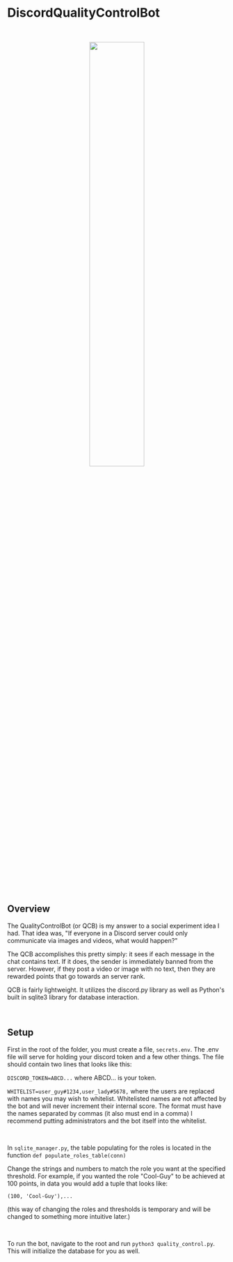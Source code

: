 # DiscordQualityControlBot

<br>

<p align="center"><img width=50% src="https://i.imgur.com/DgGIKII.png"></p>


## Overview
The QualityControlBot (or QCB) is my answer to a social experiment idea I had. That idea was, "If everyone in a Discord server could only communicate via images and videos, what would happen?"

The QCB accomplishes this pretty simply: it sees if each message in the chat contains text. If it does, the sender is immediately banned from the server. However, if they post a video or image with no text, then they are rewarded points that go towards an server rank. 

QCB is fairly lightweight. It utilizes the discord.py library as well as Python's built in sqlite3 library for database interaction.

<br> 

## Setup
First in the root of the folder, you must create a file, ```secrets.env```. The .env file will serve for holding your discord token and a few other things. The file should contain two lines that looks like this:

```DISCORD_TOKEN=ABCD...``` where ABCD... is your token. 

```WHITELIST=user_guy#1234,user_lady#5678,``` where the users are replaced with names you may wish to whitelist. Whitelisted names are not affected by the bot and will never increment their internal score. The format must have the names separated by commas (it also must end in a comma) I recommend putting administrators and the bot itself into the whitelist.

<br>

In ```sqlite_manager.py```, the table populating for the roles is located in the function ```def populate_roles_table(conn)```

Change the strings and numbers to match the role you want at the specified threshold. For example, if you wanted the role "Cool-Guy" to be achieved at 100 points, in data you would add a tuple that looks like: 

```(100, 'Cool-Guy'),...``` 

(this way of changing the roles and thresholds is temporary and will be changed to something more intuitive later.)

<br>

To run the bot, navigate to the root and run ```python3 quality_control.py```. This will initialize the database for you as well.
